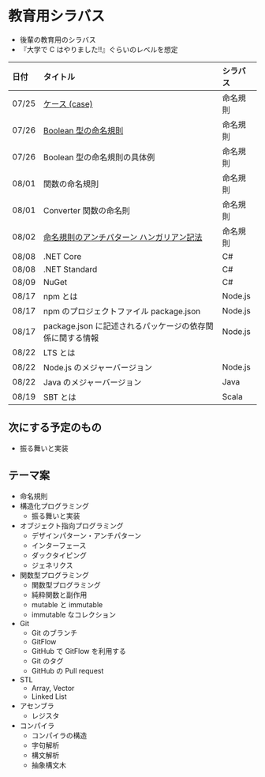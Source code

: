 # 教育用シラバス

- 後輩の教育用のシラバス
- 『大学で C はやりました!!』ぐらいのレベルを想定

| 日付  | タイトル                                                                                                   | シラバス |
| :---- | :--------------------------------------------------------------------------------------------------------- | :------- |
| 07/25 | [ケース (case)](https://mem-on.com/memos/0e446454-2723-4ab9-8d04-6399ff31a0b4)                             | 命名規則 |
| 07/26 | [Boolean 型の命名規則](https://mem-on.com/memos/d1fd3d89-0c36-42cb-86b8-01754d5a36b4)                      | 命名規則 |
| 07/26 | Boolean 型の命名規則の具体例                                                                               | 命名規則 |
| 08/01 | 関数の命名規則                                                                                             | 命名規則 |
| 08/01 | Converter 関数の命名則                                                                                     | 命名規則 |
| 08/02 | [命名規則のアンチパターン ハンガリアン記法](https://mem-on.com/memos/bfe58e8c-e1d1-466f-881a-25b448372a47) | 命名規則 |
| 08/08 | .NET Core                                                                                                  | C#       |
| 08/08 | .NET Standard                                                                                              | C#       |
| 08/09 | NuGet                                                                                                      | C#       |
| 08/17 | npm とは                                                                                                   | Node.js  |
| 08/17 | npm のプロジェクトファイル package.json                                                                    | Node.js  |
| 08/17 | package.json に記述されるパッケージの依存関係に関する情報                                                  | Node.js  |
| 08/22 | LTS とは                                                                                                   |          |
| 08/22 | Node.js のメジャーバージョン                                                                               | Node.js  |
| 08/22 | Java のメジャーバージョン                                                                                  | Java     |
| 08/19 | SBT とは                                                                                                   | Scala    |

## 次にする予定のもの

- 振る舞いと実装

## テーマ案

- 命名規則
- 構造化プログラミング
  - 振る舞いと実装
- オブジェクト指向プログラミング
  - デザインパターン・アンチパターン
  - インターフェース
  - ダックタイピング
  - ジェネリクス
- 関数型プログラミング
  - 関数型プログラミング
  - 純粋関数と副作用
  - mutable と immutable
  - immutable なコレクション
- Git
  - Git のブランチ
  - GitFlow
  - GitHub で GitFlow を利用する
  - Git のタグ
  - GitHub の Pull request
- STL
  - Array, Vector
  - Linked List
- アセンブラ
  - レジスタ
- コンパイラ
  - コンパイラの構造
  - 字句解析
  - 構文解析
  - 抽象構文木
